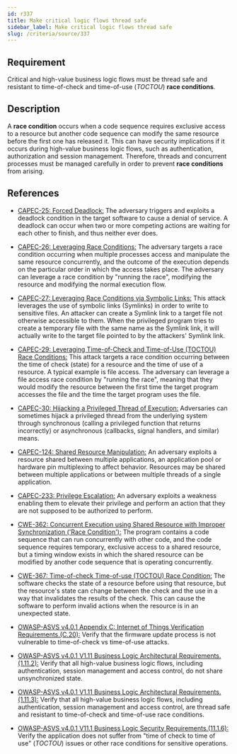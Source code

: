 ```yaml
---
id: r337
title: Make critical logic flows thread safe
sidebar_label: Make critical logic flows thread safe
slug: /criteria/source/337
---
```


## Requirement

Critical and high-value business logic flows
must be thread safe and resistant
to time-of-check and time-of-use (*TOCTOU*) **race conditions**.

## Description

A **race condition** occurs
when a code sequence requires exclusive access
to a resource but another code sequence
can modify the same resource
before the first one has released it.
This can have security implications
if it occurs during high-value business logic flows,
such as authentication,
authorization and session management.
Therefore,
threads and concurrent processes
must be managed carefully
in order to prevent **race conditions** from arising.

## References

- [CAPEC-25: Forced Deadlock:](http://capec.mitre.org/data/definitions/25.html)
The adversary triggers
and exploits a deadlock condition in the target software
to cause a denial of service.
A deadlock can occur
when two or more competing actions
are waiting for each other to finish,
and thus neither ever does.

- [CAPEC-26: Leveraging Race Conditions:](http://capec.mitre.org/data/definitions/26.html)
The adversary targets a race condition
occurring when multiple processes access
and manipulate the same resource concurrently,
and the outcome of the execution depends on the particular order
in which the access takes place.
The adversary
can leverage a race condition
by "running the race",
modifying the resource
and modifying the normal execution flow.

- [CAPEC-27: Leveraging Race Conditions via Symbolic Links:](http://capec.mitre.org/data/definitions/27.html)
This attack leverages the use of symbolic links (Symlinks)
in order to write to sensitive files.
An attacker can create a Symlink link
to a target file not otherwise accessible to them.
When the privileged program
tries to create a temporary file
with the same name as the Symlink link,
it will actually write to the target file pointed to
by the attackers' Symlink link.

- [CAPEC-29: Leveraging Time-of-Check and Time-of-Use (TOCTOU) Race Conditions:](http://capec.mitre.org/data/definitions/29.html)
This attack targets a race condition
occurring between the time of check (state) for a resource
and the time of use of a resource.
A typical example is file access.
The adversary
can leverage a file access race condition
by "running the race",
meaning that they would modify the resource
between the first time the target program accesses the file
and the time the target program uses the file.

- [CAPEC-30: Hijacking a Privileged Thread of Execution:](http://capec.mitre.org/data/definitions/30.html)
Adversaries can sometimes hijack a privileged thread
from the underlying system
through synchronous (calling a privileged function
that returns incorrectly)
or asynchronous (callbacks, signal handlers, and similar) means.

- [CAPEC-124: Shared Resource Manipulation:](http://capec.mitre.org/data/definitions/124.html)
An adversary exploits a resource shared
between multiple applications,
an application pool
or hardware pin multiplexing to affect behavior.
Resources may be shared between multiple applications
or between multiple threads of a single application.

- [CAPEC-233: Privilege Escalation:](http://capec.mitre.org/data/definitions/233.html)
An adversary exploits a weakness
enabling them to elevate their privilege
and perform an action
that they are not supposed to be authorized to perform.

- [CWE-362: Concurrent Execution using Shared Resource with Improper Synchronization ('Race Condition'):](https://cwe.mitre.org/data/definitions/362.html)
The program contains a code sequence
that can run concurrently with other code,
and the code sequence requires temporary,
exclusive access to a shared resource,
but a timing window exists
in which the shared resource can be modified
by another code sequence
that is operating concurrently.

- [CWE-367: Time-of-check Time-of-use (TOCTOU) Race Condition:](https://cwe.mitre.org/data/definitions/367.html)
The software checks the state of a resource
before using that resource,
but the resource's state
can change between the check
and the use in a way that invalidates the results of the check.
This can cause the software to perform invalid actions
when the resource is in an unexpected state.

- [OWASP-ASVS v4.0.1 Appendix C: Internet of Things Verification Requirements.(C.20):](https://owasp.org/www-pdf-archive/OWASP_Application_Security_Verification_Standard_4.0-en.pdf)
Verify that the firmware update process
is not vulnerable to time-of-check vs time-of-use attacks.

- [OWASP-ASVS v4.0.1 V1.11 Business Logic Architectural Requirements.(1.11.2):](https://owasp.org/www-pdf-archive/OWASP_Application_Security_Verification_Standard_4.0-en.pdf)
Verify that all high-value business logic flows,
including authentication, session management and access control,
do not share unsynchronized state.

- [OWASP-ASVS v4.0.1 V1.11 Business Logic Architectural Requirements.(1.11.3):](https://owasp.org/www-pdf-archive/OWASP_Application_Security_Verification_Standard_4.0-en.pdf)
Verify that all high-value business logic flows,
including authentication, session management and access control,
are thread safe and resistant to time-of-check
and time-of-use race conditions.

- [OWASP-ASVS v4.0.1 V11.1 Business Logic Security Requirements.(11.1.6):](https://owasp.org/www-pdf-archive/OWASP_Application_Security_Verification_Standard_4.0-en.pdf)
Verify the application does not suffer
from "time of check to time of use" (*TOCTOU*) issues
or other race conditions for sensitive operations.

